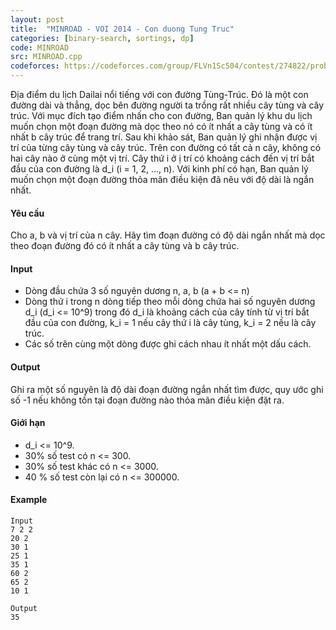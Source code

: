 ```yaml
---
layout: post
title:  "MINROAD - VOI 2014 - Con duong Tung Truc"
categories: [binary-search, sortings, dp]
code: MINROAD
src: MINROAD.cpp
codeforces: https://codeforces.com/group/FLVn1Sc504/contest/274822/problem/O
---
```




  



Địa điểm du lịch Dailai nổi tiếng với con đường Tùng-Trúc. Đó là một con đường dài và thẳng, dọc bên đường người ta trồng rất nhiều cây tùng và cây trúc. Với mục đích tạo điểm nhấn cho con đường, Ban quản lý khu du lịch muốn chọn một đoạn đường mà dọc theo nó có ít nhất a cây tùng và có ít nhất b cây trúc để trang trí. Sau khi khảo sát, Ban quản lý ghi nhận được vị trí của từng cây tùng và cây trúc. Trên con đường có tất cả n cây, không có hai cây nào ở cùng một vị trí. Cây thứ i ở ị trí có khoảng cách đến vị trí bắt đầu của con đường là d\_i (i = 1, 2, ..., n). Với kinh phí có hạn, Ban quản lý muốn chọn một đoạn đường thỏa mãn điều kiện đã nêu với độ dài là ngắn nhất.

#### Yêu cầu

Cho a, b và vị trí của n cây. Hãy tìm đoạn đường có độ dài ngắn nhất mà dọc theo đoạn đường đó có ít nhất a cây tùng và b cây trúc.

#### Input

+ Dòng đầu chứa 3 số nguyên dương n, a, b (a + b <= n)
+ Dòng thứ i trong n dòng tiếp theo mỗi dòng chứa hai số nguyên dương d\_i (d\_i <= 10^9) trong đó d\_i là khoảng cách của cây tính từ vị trí bắt đầu của con đường, k\_i = 1 nếu cây thứ i là cây tùng, k\_i = 2 nếu là cây trúc.
+ Các số trên cùng một dòng được ghi cách nhau ít nhất một dấu cách.

#### Output

Ghi ra một số nguyên là độ dài đoạn đường ngắn nhất tìm được, quy ước ghi số -1 nếu không tồn tại đoạn đường nào thỏa mãn điều kiện đặt ra.

#### Giới hạn

+ d\_i <= 10^9.
+ 30% số test có n <= 300.
+ 30% số test khác có n <= 3000.
+ 40 % số test còn lại có n <= 300000.

#### Example

```
Input
7 2 2
20 2
30 1
25 1
35 1
60 2
65 2
10 1

Output
35
```

<!--more-->

